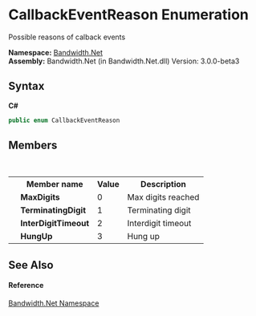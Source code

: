 ﻿# CallbackEventReason Enumeration
 

Possible reasons of calback events

**Namespace:**&nbsp;<a href ="N_Bandwidth_Net.md">Bandwidth.Net</a><br />**Assembly:**&nbsp;Bandwidth.Net (in Bandwidth.Net.dll) Version: 3.0.0-beta3

## Syntax

**C#**<br />
``` C#
public enum CallbackEventReason
```


## Members
&nbsp;<table><tr><th></th><th>Member name</th><th>Value</th><th>Description</th></tr><tr><td /><td target="F:Bandwidth.Net.CallbackEventReason.MaxDigits">**MaxDigits**</td><td>0</td><td>Max digits reached</td></tr><tr><td /><td target="F:Bandwidth.Net.CallbackEventReason.TerminatingDigit">**TerminatingDigit**</td><td>1</td><td>Terminating digit</td></tr><tr><td /><td target="F:Bandwidth.Net.CallbackEventReason.InterDigitTimeout">**InterDigitTimeout**</td><td>2</td><td>Interdigit timeout</td></tr><tr><td /><td target="F:Bandwidth.Net.CallbackEventReason.HungUp">**HungUp**</td><td>3</td><td>Hung up</td></tr></table>

## See Also


#### Reference
<a href ="N_Bandwidth_Net.md">Bandwidth.Net Namespace</a><br />